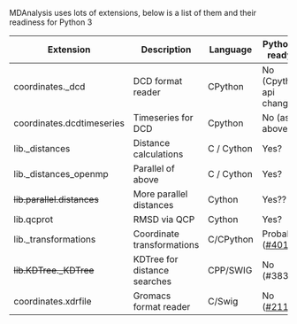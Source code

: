 MDAnalysis uses lots of extensions, below is a list of them and their readiness for Python 3

| Extension                 | Description                  | Language   | Python 3 ready?          | Solved in |
|---------------------------|------------------------------|------------|--------------------------|-----------|
| coordinates._dcd          | DCD format reader            | CPython    | No (Cpython api changed) | |
| coordinates.dcdtimeseries | Timeseries for DCD           | Cpython    | No  (as above)           | |
| lib._distances            | Distance calculations        | C / Cython | Yes?                     | |
| lib._distances_openmp     | Parallel of above            | C / Cython | Yes?                     | |
| ~~lib.parallel.distances~~    | More parallel distances      | Cython     | Yes?? | [#530](https://github.com/MDAnalysis/mdanalysis/issues/530) |
| lib.qcprot                | RMSD via QCP                 | Cython     | Yes?                     | |
| lib._transformations      | Coordinate transformations   | C/CPython  | Probably ([#401](https://github.com/MDAnalysis/mdanalysis/issues/401))  | |
| ~~lib.KDTree._KDTree~~        | KDTree for distance searches | CPP/SWIG   | No (#383)                | [395](https://github.com/MDAnalysis/mdanalysis/pull/395) (now using Biophyton) |
| coordinates.xdrfile       | Gromacs format reader        | C/Swig     | No ([#211](https://github.com/MDAnalysis/mdanalysis/issues/211))                | [441](https://github.com/MDAnalysis/mdanalysis/pull/441#event-517264871) |